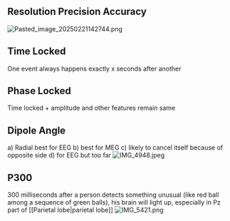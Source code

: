 ## Resolution Precision Accuracy

![Pasted_image_20250221142744.png](pasted_image_20250221142744.png)

## Time Locked

One event always happens exactly x seconds after another

## Phase Locked

Time locked + amplitude and other features remain same

## Dipole Angle

a) Radial best for EEG
b) best for MEG
c) likely to cancel itself because of opposite side
d) for EEG but too far
![IMG_4948.jpeg](img_4948.jpeg)

## P300

300 milliseconds after a person detects something unusual (like red ball among a sequence of green balls), his brain will light up, especially in Pz part of [[Parietal lobe|parietal lobe]]
![IMG_5421.png](img_5421.png)

